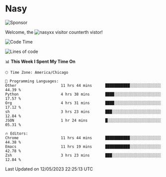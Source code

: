 # Nasy

<!--
<p align="center">
<img height="200" src="https://github-readme-stats.vercel.app/api?username=nasyxx&count_private=true&show_icons=true&theme=dracula&include_all_commits=true"/>
<img height="200" src="https://github-readme-stats.vercel.app/api/top-langs/?username=nasyxx&theme=dracula&hide=html,jupyter+notebook&count_private=true&show_icons=true"/>
</p>

  
----------------
-->

![Sponsor](https://img.shields.io/static/v1.svg?label=Sponsor&message=%E2%9D%A4&logo=GitHub&style=flat&color=pink)
 
Welcome, the ![nasyxx visitor counter](https://count.getloli.com/get/@nasyxx?theme=rule34)th vistor!
 
<!--START_SECTION:waka-->
![Code Time](http://img.shields.io/badge/Code%20Time-3%2C515%20hrs%2018%20mins-blue)

![Lines of code](https://img.shields.io/badge/From%20Hello%20World%20I%27ve%20Written-6.2%20million%20lines%20of%20code-blue)

📊 **This Week I Spent My Time On** 

```text
🕑︎ Time Zone: America/Chicago

💬 Programming Languages: 
Other                    11 hrs 44 mins      ███████████░░░░░░░░░░░░░░   44.39 % 
Python                   4 hrs 38 mins       ████░░░░░░░░░░░░░░░░░░░░░   17.57 % 
Org                      4 hrs 31 mins       ████░░░░░░░░░░░░░░░░░░░░░   17.12 % 
sh                       3 hrs 23 mins       ███░░░░░░░░░░░░░░░░░░░░░░   12.84 % 
JSON                     1 hr 24 mins        █░░░░░░░░░░░░░░░░░░░░░░░░   05.31 % 

🔥 Editors: 
Chrome                   11 hrs 44 mins      ███████████░░░░░░░░░░░░░░   44.38 % 
Emacs                    11 hrs 19 mins      ███████████░░░░░░░░░░░░░░   42.78 % 
Zsh                      3 hrs 23 mins       ███░░░░░░░░░░░░░░░░░░░░░░   12.84 % 
```


 Last Updated on 12/05/2023 22:25:13 UTC
<!--END_SECTION:waka-->

<!-- ![visitors](https://visitor-badge.laobi.icu/badge?page_id=nasyxx.nasyxx) -->
